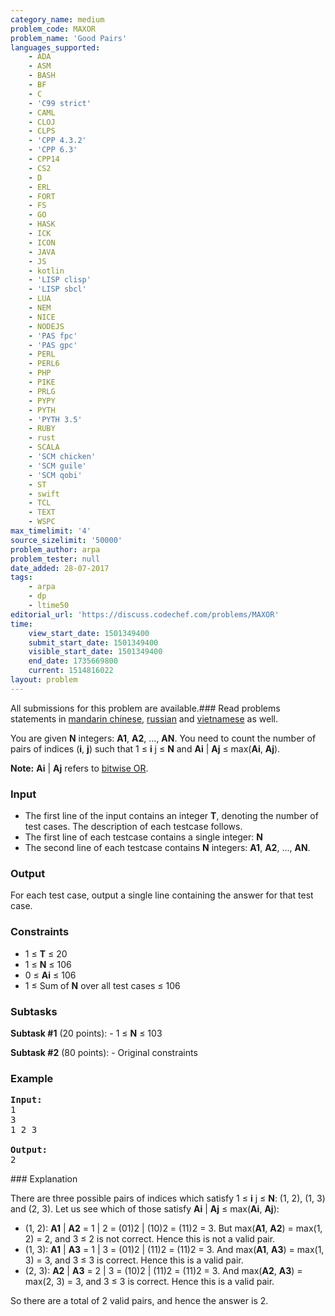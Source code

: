 ```yaml
---
category_name: medium
problem_code: MAXOR
problem_name: 'Good Pairs'
languages_supported:
    - ADA
    - ASM
    - BASH
    - BF
    - C
    - 'C99 strict'
    - CAML
    - CLOJ
    - CLPS
    - 'CPP 4.3.2'
    - 'CPP 6.3'
    - CPP14
    - CS2
    - D
    - ERL
    - FORT
    - FS
    - GO
    - HASK
    - ICK
    - ICON
    - JAVA
    - JS
    - kotlin
    - 'LISP clisp'
    - 'LISP sbcl'
    - LUA
    - NEM
    - NICE
    - NODEJS
    - 'PAS fpc'
    - 'PAS gpc'
    - PERL
    - PERL6
    - PHP
    - PIKE
    - PRLG
    - PYPY
    - PYTH
    - 'PYTH 3.5'
    - RUBY
    - rust
    - SCALA
    - 'SCM chicken'
    - 'SCM guile'
    - 'SCM qobi'
    - ST
    - swift
    - TCL
    - TEXT
    - WSPC
max_timelimit: '4'
source_sizelimit: '50000'
problem_author: arpa
problem_tester: null
date_added: 28-07-2017
tags:
    - arpa
    - dp
    - ltime50
editorial_url: 'https://discuss.codechef.com/problems/MAXOR'
time:
    view_start_date: 1501349400
    submit_start_date: 1501349400
    visible_start_date: 1501349400
    end_date: 1735669800
    current: 1514816022
layout: problem
---
```

All submissions for this problem are available.### Read problems statements in [mandarin chinese](http://www.codechef.com/download/translated/LTIME50/mandarin/MAXOR.pdf), [russian](http://www.codechef.com/download/translated/LTIME50/russian/MAXOR.pdf) and [vietnamese](http://www.codechef.com/download/translated/LTIME50/vietnamese/MAXOR.pdf) as well.

You are given **N** integers: **A1**, **A2**, ..., **AN**. You need to count the number of pairs of indices (**i**, **j**) such that 1 ≤ **i** j ≤ **N** and **Ai** | **Aj** ≤ max(**Ai**, **Aj**).

**Note:** **Ai** | **Aj** refers to [bitwise OR](https://en.wikipedia.org/wiki/Bitwise_operation#OR).

### Input

- The first line of the input contains an integer **T**, denoting the number of test cases. The description of each testcase follows.
- The first line of each testcase contains a single integer: **N**
- The second line of each testcase contains **N** integers: **A1**, **A2**, ..., **AN**.

### Output

For each test case, output a single line containing the answer for that test case.

### Constraints

- 1 ≤ **T** ≤ 20
- 1 ≤ **N** ≤ 106
- 0 ≤ **Ai** ≤ 106
- 1 ≤ Sum of **N** over all test cases ≤ 106

### Subtasks

**Subtask #1** (20 points): - 1 ≤ **N** ≤ 103

**Subtask #2** (80 points): - Original constraints

### Example

<pre><b>Input:</b>
1
3
1 2 3

<b>Output:</b>
2
</pre>### Explanation

There are three possible pairs of indices which satisfy 1 ≤ **i** j ≤ **N**: (1, 2), (1, 3) and (2, 3). Let us see which of those satisfy **Ai** | **Aj** ≤ max(**Ai**, **Aj**):

- (1, 2): **A1** | **A2** = 1 | 2 = (01)2 | (10)2 = (11)2 = 3. But max(**A1**, **A2**) = max(1, 2) = 2, and 3 ≤ 2 is not correct. Hence this is not a valid pair.
- (1, 3): **A1** | **A3** = 1 | 3 = (01)2 | (11)2 = (11)2 = 3. And max(**A1**, **A3**) = max(1, 3) = 3, and 3 ≤ 3 is correct. Hence this is a valid pair.
- (2, 3): **A2** | **A3** = 2 | 3 = (10)2 | (11)2 = (11)2 = 3. And max(**A2**, **A3**) = max(2, 3) = 3, and 3 ≤ 3 is correct. Hence this is a valid pair.

So there are a total of 2 valid pairs, and hence the answer is 2.
